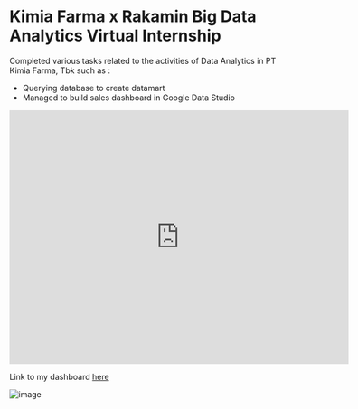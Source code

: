 # Kimia Farma x Rakamin Big Data Analytics Virtual Internship

Completed various tasks related to the activities of Data Analytics in PT Kimia Farma, Tbk such as :
- Querying database to create datamart
- Managed to build sales dashboard in Google Data Studio

<iframe width="600" height="450" src="https://datastudio.google.com/embed/reporting/79122e87-3885-4788-bcf6-f88b43cac854/page/eOU3C" frameborder="0" style="border:0" allowfullscreen></iframe> 




Link to my dashboard [here](https://datastudio.google.com/reporting/79122e87-3885-4788-bcf6-f88b43cac854/page/eOU3C)

![image](https://user-images.githubusercontent.com/100077706/192538119-7da6a1fd-28c7-4739-9898-564fd4abd210.png)
